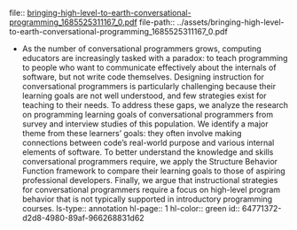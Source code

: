 file:: [bringing-high-level-to-earth-conversational-programming_1685525311167_0.pdf](../assets/bringing-high-level-to-earth-conversational-programming_1685525311167_0.pdf)
file-path:: ../assets/bringing-high-level-to-earth-conversational-programming_1685525311167_0.pdf

- As the number of conversational programmers grows, computing educators are increasingly tasked with a paradox: to teach programming to people who want to communicate effectively about the internals of software, but not write code themselves. Designing instruction for conversational programmers is particularly challenging because their learning goals are not well understood, and few strategies exist for teaching to their needs. To address these gaps, we analyze the research on programming learning goals of conversational programmers from survey and interview studies of this population. We identify a major theme from these learners’ goals: they often involve making connections between code’s real-world purpose and various internal elements of software. To better understand the knowledge and skills conversational programmers require, we apply the Structure Behavior Function framework to compare their learning goals to those of aspiring professional developers. Finally, we argue that instructional strategies for conversational programmers require a focus on high-level program behavior that is not typically supported in introductory programming courses.
  ls-type:: annotation
  hl-page:: 1
  hl-color:: green
  id:: 64771372-d2d8-4980-89af-966268831d62